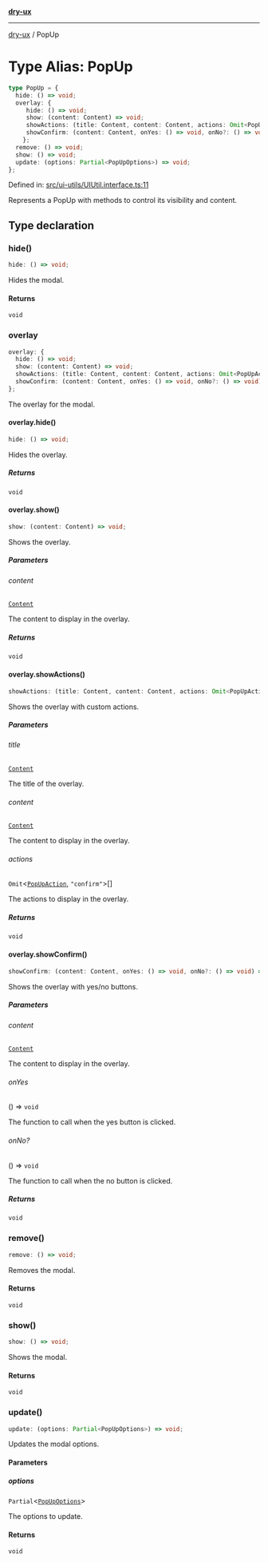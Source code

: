 [**dry-ux**](../README.md)

***

[dry-ux](../README.md) / PopUp

# Type Alias: PopUp

```ts
type PopUp = {
  hide: () => void;
  overlay: {
     hide: () => void;
     show: (content: Content) => void;
     showActions: (title: Content, content: Content, actions: Omit<PopUpAction, "confirm">[]) => void;
     showConfirm: (content: Content, onYes: () => void, onNo?: () => void) => void;
    };
  remove: () => void;
  show: () => void;
  update: (options: Partial<PopUpOptions>) => void;
};
```

Defined in: [src/ui-utils/UIUtil.interface.ts:11](https://github.com/navedr/dry-ux/blob/f464198215bbdbf8f80dadda55a7d0d7eeb0411c/src/ui-utils/UIUtil.interface.ts#L11)

Represents a PopUp with methods to control its visibility and content.

## Type declaration

### hide()

```ts
hide: () => void;
```

Hides the modal.

#### Returns

`void`

### overlay

```ts
overlay: {
  hide: () => void;
  show: (content: Content) => void;
  showActions: (title: Content, content: Content, actions: Omit<PopUpAction, "confirm">[]) => void;
  showConfirm: (content: Content, onYes: () => void, onNo?: () => void) => void;
};
```

The overlay for the modal.

#### overlay.hide()

```ts
hide: () => void;
```

Hides the overlay.

##### Returns

`void`

#### overlay.show()

```ts
show: (content: Content) => void;
```

Shows the overlay.

##### Parameters

###### content

[`Content`](Content.md)

The content to display in the overlay.

##### Returns

`void`

#### overlay.showActions()

```ts
showActions: (title: Content, content: Content, actions: Omit<PopUpAction, "confirm">[]) => void;
```

Shows the overlay with custom actions.

##### Parameters

###### title

[`Content`](Content.md)

The title of the overlay.

###### content

[`Content`](Content.md)

The content to display in the overlay.

###### actions

`Omit`\<[`PopUpAction`](PopUpAction.md), `"confirm"`\>[]

The actions to display in the overlay.

##### Returns

`void`

#### overlay.showConfirm()

```ts
showConfirm: (content: Content, onYes: () => void, onNo?: () => void) => void;
```

Shows the overlay with yes/no buttons.

##### Parameters

###### content

[`Content`](Content.md)

The content to display in the overlay.

###### onYes

() => `void`

The function to call when the yes button is clicked.

###### onNo?

() => `void`

The function to call when the no button is clicked.

##### Returns

`void`

### remove()

```ts
remove: () => void;
```

Removes the modal.

#### Returns

`void`

### show()

```ts
show: () => void;
```

Shows the modal.

#### Returns

`void`

### update()

```ts
update: (options: Partial<PopUpOptions>) => void;
```

Updates the modal options.

#### Parameters

##### options

`Partial`\<[`PopUpOptions`](PopUpOptions.md)\>

The options to update.

#### Returns

`void`
